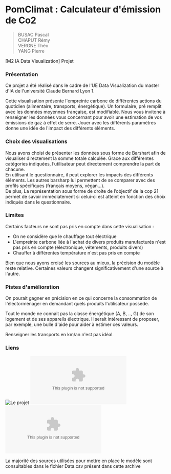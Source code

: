 # PomClimat : Calculateur d'émission de Co2 
> BUSAC Pascal  
> CHAPUT Rémy  
> VERGNE Théo  
> YANG Pierre  

[M2 IA Data Visualization] Projet

### Présentation 

Ce projet a été réalisé dans le cadre de l'UE Data Visualization du master d'IA de l'université Claude Bernard Lyon 1.

Cette visualisation présente l'empreinte carbone de différentes actions du quotidien (alimentaire, transports, énergétique). Un formulaire, pré remplit avec les données moyennes française, est modifiable. Nous vous invitone à renseigner les données vous concernant pour avoir une estimation de vos émissions de gaz à effet de serre. Jouer avec les différents paramètres donne une idée de l'impact des différents éléments.

### Choix des visualisations

Nous avons choisi de présenter les données sous forme de Barshart afin de visualiser directement la somme totale calculée.
Grace aux différentes catégories indiquées, l’utilisateur peut directement comprendre la part de chacune.   
En utilisant le questionnaire, il peut explorer les impacts des différents éléments.
Les autres barsharp lui permettent de se comparer avec des profils spécifiques (français moyens, végan...).  
De plus, La représentation sous forme de droite de l’objectif de la cop 21 permet de savoir immédiatement si celui-ci est atteint en fonction des choix indiqués dans le questionnaire. 

### Limites

Certains facteurs ne sont pas pris en compte dans cette visualisation :
- On ne considère que le chauffage tout électrique
- L'empreinte carbone liée à l'achat de divers produits manufacturés n'est pas pris en compte (électronique, vêtements, produits divers)
- Chauffer à différentes température n'est pas pris en compte

Bien que nous ayons croisé les sources au mieux, la précision du modèle reste relative. Certaines valeurs changent significativement d'une source à l'autre.

### Pistes d'amélioration

On pourait gagner en précision en ce qui concerne la consommation de l'électorménager en demandant quels produits l'utilisateur possède.

Tout le monde ne connait pas la classe énergétique (A, B, .., G) de son logement et de ses appareils électrique. Il serait intéressant de proposer, par exemple, une bulle d'aide pour aider à estimer ces valeurs.

Renseigner les transports en km/an n'est pas idéal.

### Liens


![Le projet](https://lifehabitschanger.github.io/)
![Les données](https://github.com/LifeHabitsChanger/lifehabitschanger.github.io/blob/master/Data.csv)
![Le detail des données alimentaires](https://github.com/LifeHabitsChanger/lifehabitschanger.github.io/blob/master/Data_alimentaire.csv)

La majorité des sources utilisées pour mettre en place le modèle sont consultables dans le fichier Data.csv présent dans cette archive
